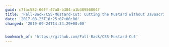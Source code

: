 ```yaml
---
guid: c7fac582-00ff-47a8-b304-a1b38956804f
title: 'Fall-Back/CSS-Mustard-Cut: Cutting the Mustard without Javascript'
date: '2017-08-25T10:25:07+00:00'
changed: '2019-09-24T14:34:29+00:00'


bookmark_of: 'https://github.com/Fall-Back/CSS-Mustard-Cut'
---
```




